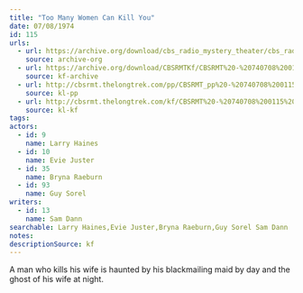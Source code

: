```yaml
---
title: "Too Many Women Can Kill You"
date: 07/08/1974
id: 115
urls: 
  - url: https://archive.org/download/cbs_radio_mystery_theater/cbs_radio_mystery_theater-0101-0150.zip/cbs_radio_mystery_theater-0101-0150%2Fcbsrmt_0115_too_many_women_can_kill_you.mp3
    source: archive-org
  - url: https://archive.org/download/CBSRMTKf/CBSRMT%20-%20740708%200115%20Too%20Many%20Women%20Can%20Kill%20You_kf.mp3
    source: kf-archive
  - url: http://cbsrmt.thelongtrek.com/pp/CBSRMT_pp%20-%20740708%200115%20Too%20Many%20Women%20Can%20Kill%20You.mp3
    source: kl-pp
  - url: http://cbsrmt.thelongtrek.com/kf/CBSRMT%20-%20740708%200115%20Too%20Many%20Women%20Can%20Kill%20You_kf.mp3
    source: kl-kf
tags: 
actors:  
  - id: 9
    name: Larry Haines  
  - id: 10
    name: Evie Juster  
  - id: 35
    name: Bryna Raeburn  
  - id: 93
    name: Guy Sorel
writers:  
  - id: 13
    name: Sam Dann
searchable: Larry Haines,Evie Juster,Bryna Raeburn,Guy Sorel Sam Dann
notes: 
descriptionSource: kf
---
```

A man who kills his wife is haunted by his blackmailing maid by day and the ghost of his wife at night.